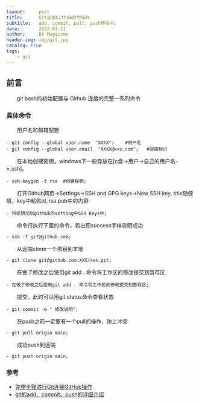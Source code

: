 ```yaml
---
layout:     post
title:      Git连接GIthub命令操作
subtitle:   add, commit, pull, push等命令。
date:       2022-07-11
author:     BY Magicsmx
header-img: img/git.jpg
catalog: true
tags:
    - git
---
```


## 前言

&emsp;&emsp;git bash的初始配置与 Github 连接的完整一系列命令




### 具体命令

&emsp;&emsp;用户名和邮箱配置
```	objc
- git config --global user.name  "XXXX";    #用户名
- git config --global user.email  "XXXX@xxx.com";   #邮箱标识
```

&emsp;&emsp;在本地创建密钥，windows下一般存放在[c盘->用户->自己的用户名->.ssh]。
```objc
- ssh-keygen -t rsa  #创建秘钥;
```

&emsp;&emsp;打开Github网页->Settings->SSH and GPG keys->New SSH key, title随便填，key中粘贴id_rsa.pub中的内容
```objc
- 将密钥加到github的setting中SSH Keys中;
```


&emsp;&emsp;命令行执行下面的命令，若出现success字样说明成功
```objc
- ssh -T git@github.com;
```



&emsp;&emsp;从远端clone一个项目到本地
```objc
- git clone git@github.com:XXX/xxx.git;
```

&emsp;&emsp;在做了修改之后使用git add . 命令将工作区的修改提交到暂存区
```objc
- 在做了修改之后使用git add . 命令将工作区的修改提交到暂存区;
```



&emsp;&emsp;提交。此时可以用git status命令查看状态
```objc
- git commit -m " 修改说明";
```

&emsp;&emsp;在push之前一定要有一个pull的操作，防止冲突
```objc
- git pull origin main;
```

&emsp;&emsp;成功push到远端
```objc
- git push origin main;
```

### 参考
- [完整步骤进行Git连接GitHub操作](https://blog.csdn.net/qq_37808895/article/details/90733824)
- [git的add、commit、push的详细介绍](https://www.jianshu.com/p/2e1d551b8261)
